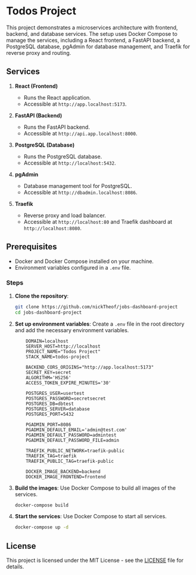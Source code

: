 # Todos Project

This project demonstrates a microservices architecture with frontend, backend, and database services. The setup uses Docker Compose to manage the services, including a React frontend, a FastAPI backend, a PostgreSQL database, pgAdmin for database management, and Traefik for reverse proxy and routing.

## Services

1. **React (Frontend)**
   - Runs the React application.
   - Accessible at `http://app.localhost:5173`.

2. **FastAPI (Backend)**
   - Runs the FastAPI backend.
   - Accessible at `http://api.app.localhost:8000`.

3. **PostgreSQL (Database)**
   - Runs the PostgreSQL database.
   - Accessible at `http://localhost:5432`.

4. **pgAdmin**
   - Database management tool for PostgreSQL.
   - Accessible at `http://dbadmin.localhost:8086`.

5. **Traefik**
   - Reverse proxy and load balancer.
   - Accessible at `http://localhost:80` and Traefik dashboard at `http://localhost:8080`.

## Prerequisites

- Docker and Docker Compose installed on your machine.
- Environment variables configured in a `.env` file.

### Steps

1. **Clone the repository**:
    ```bash
    git clone https://github.com/nickTheof/jobs-dashboard-project
    cd jobs-dashboard-project
    ```

2. **Set up environment variables**:
    Create a `.env` file in the root directory and add the necessary environment variables.
    ```env
        DOMAIN=localhost
        SERVER_HOST=http://localhost
        PROJECT_NAME="Todos Project"
        STACK_NAME=todos-project

        BACKEND_CORS_ORIGINS="http://app.localhost:5173"
        SECRET_KEY=secret
        ALGORITHM='HS256'
        ACCESS_TOKEN_EXPIRE_MINUTES='30'

        POSTGRES_USER=usertest
        POSTGRES_PASSWORD=secretsecret
        POSTGRES_DB=dbtest
        POSTGRES_SERVER=database
        POSTGRES_PORT=5432

        PGADMIN_PORT=8086
        PGADMIN_DEFAULT_EMAIL='admin@test.com'
        PGADMIN_DEFAULT_PASSWORD=admintest
        PGADMIN_DEFAULT_PASSWORD_FILE=admin

        TRAEFIK_PUBLIC_NETWORK=traefik-public
        TRAEFIK_TAG=traefik
        TRAEFIK_PUBLIC_TAG=traefik-public

        DOCKER_IMAGE_BACKEND=backend
        DOCKER_IMAGE_FRONTEND=frontend
    ```

3. **Build the images**:
    Use Docker Compose to build all images of the services.
    ```bash
    docker-compose build
    ```

4. **Start the services**:
    Use Docker Compose to start all services.
    ```bash
    docker-compose up -d
    ```


## License

This project is licensed under the MIT License - see the [LICENSE](https://github.com/nickTheof/todos-projects/blob/main/licence.txt) file for details.